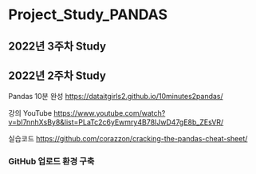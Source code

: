 # Project_Study_PANDAS

## 2022년 3주차 Study


## 2022년 2주차 Study

Pandas 10분 완성
https://dataitgirls2.github.io/10minutes2pandas/

강의 YouTube
https://www.youtube.com/watch?v=bI7nnhXsBy8&list=PLaTc2c6yEwmry4B78IJwD47gE8b_ZEsVR/

실습코드
https://github.com/corazzon/cracking-the-pandas-cheat-sheet/

### GitHub 업로드 환경 구축 

